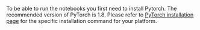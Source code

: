 To be able to run the notebooks you first need to install Pytorch. The recommended version of PyTorch is 1.8. Please refer to [PyTorch installation page](https://pytorch.org) for the specific installation command for your platform.
